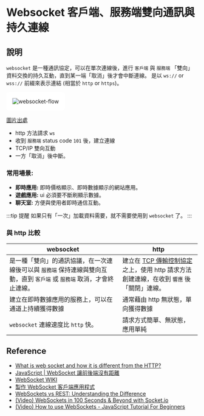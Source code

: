 # Websocket 客戶端、服務端雙向通訊與持久連線
<!-- 
![](/Javascript/img/ws-HTTP-Connection.png)
[圖片出處](https://www.geeksforgeeks.org/what-is-web-socket-and-how-it-is-different-from-the-http/)
 -->


## 說明

`websocket` 是一種通訊協定，可以在單次連線後，進行 `客戶端` 與 `服務端` 「雙向」資料交換的持久互動，直到某一端「取消」後才會中斷連線。
是以 `ws://` or `wss://` 前綴來表示連結 (相當於 `http` or `https`)。

<img style="background: white; padding: 1rem; border-radius: 8px;" src="/Javascript/img/websocket-flow.png" alt="websocket-flow" />

[圖片出處](https://www.pubnub.com/blog/websockets-vs-rest-api-understanding-the-difference/)

- http 方法請求 `ws`
- 收到 `服務端` status code `101` 後，建立連線
- TCP/IP 雙向互動
- 一方「取消」後中斷。

### 常用場景:
- **即時應用:** 即時價格顯示、即時數據顯示的網站應用。
- **遊戲應用:** ui 必須要不斷刷顯示數據。
- **聊天室:** 方便與使用者即時通信互動。

:::tip 提醒
如果只有「一次」加載資料需要，就不需要使用到 `websocket` 了。
:::

### 與 http 比較

| websocket | http |
|-|-|
| 是一種「雙向」的通訊協議，在一次連線後可以與 `服務端` 保持連線與雙向互動，直到 `客戶端` 或 `服務端` 取消，才會終止連線。|建立在 [TCP 傳輸控制協定](/Browser/tcp) 之上，使用 http 請求方法創建連線，在收到 `響應` 後「關閉」連線。 |
| 建立在即時數據應用的服務上，可以在通道上持續獲得數據 | 通常藉由 http 無狀態，單向獲得數據|
| `websocket` 連線速度比 `http` 快。 | 請求方式簡單、無狀態，應用單純 |


## Reference
- [What is web socket and how it is different from the HTTP?](https://www.geeksforgeeks.org/what-is-web-socket-and-how-it-is-different-from-the-http/)
- [JavaScript | WebSocket 讓前後端沒有距離](https://medium.com/enjoy-life-enjoy-coding/javascript-websocket-%E8%AE%93%E5%89%8D%E5%BE%8C%E7%AB%AF%E6%B2%92%E6%9C%89%E8%B7%9D%E9%9B%A2-34536c333e1b)
- [WebSocket WIKI](https://zh.wikipedia.org/zh-tw/WebSocket)
- [製作 WebSocket 客戶端應用程式](https://developer.mozilla.org/zh-TW/docs/Web/API/WebSockets_API/Writing_WebSocket_client_applications)
- [WebSockets vs REST: Understanding the Difference](https://www.pubnub.com/blog/websockets-vs-rest-api-understanding-the-difference/)
- [(Video) WebSockets in 100 Seconds & Beyond with Socket.io](https://www.youtube.com/watch?v=1BfCnjr_Vjg&t=174s)
- [(Video) How to use WebSockets - JavaScript Tutorial For Beginners](https://www.youtube.com/watch?v=FduLSXEHLng)